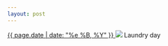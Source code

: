 ```yaml
---
layout: post
---
```


<p>
  <a href="/502">
    <time>{{ page.date | date: "%e %B, %Y" }}</time>
  </a>
  <a href="/502"><img src="{{ site.assets_url }}/502.jpg"/></a>
  <span>Laundry day</span>
</p>
